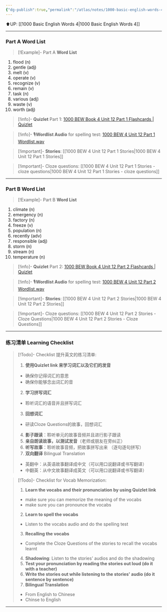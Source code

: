 ```yaml
---
{"dg-publish":true,"permalink":"/atlas/notes/1000-basic-english-words-4-unit-12/"}
---
```


⬆️UP: [[1000 Basic English Words 4\|1000 Basic English Words 4]]

---
### Part A Word List


> [!Example]- Part A **Word List**

1. flood (n)
2. gentle (adj)
3. melt (v)
4. operate (v)
5. recognize (v)
6. remain (v)
7. task (n)
8. various (adj)
9. waste (v)
10. worth (adj)

> [!info]- **Quizlet** Part 1: [1000 BEW Book 4 Unit 12 Part 1 Flashcards | Quizlet]()

> [!info]- 🎙️**Wordlist Audio** for spelling test: [1000 BEW 4 Unit 12 Part 1 Wordlist.wav]()

> [!important]- **Stories**: [[1000 BEW 4 Unit 12 Part 1 Stories\|1000 BEW 4 Unit 12 Part 1 Stories]]

> [!important]- Cloze questions: [[1000 BEW 4 Unit 12 Part 1 Stories - cloze questions\|1000 BEW 4 Unit 12 Part 1 Stories - cloze questions]]

---
### Part B Word List

> [!Example]- Part B **Word List**

1. climate (n)
2. emergency (n)
3. factory (n)
4. freeze (v)
5. population (n)
6. recently (adv)
7. responsible (adj)
8. storm (n)
9. stream (n)
10. temperature (n)

> [!info]- **Quizlet** Part 2: [1000 BEW Book 4 Unit 12 Part 2 Flashcards | Quizlet]()

> [!info]- 🎙️**Wordlist Audio** for spelling test: [1000 BEW 4 Unit 12 Part 2 Wordlist.wav]()

> [!important]- **Stories**: [[1000 BEW 4 Unit 12 Part 2 Stories\|1000 BEW 4 Unit 12 Part 2 Stories]]

> [!important]- Cloze questions: [[1000 BEW 4 Unit 12 Part 2 Stories - Cloze Questions\|1000 BEW 4 Unit 12 Part 2 Stories - Cloze Questions]]


---- 
### 练习清单 Learning Checklist

> [!Todo]- Checklist 提升英文的练习清单:
> 1. **使用Quizlet link 来学习词汇以及它们的发音** 
>	- 确保你记得词汇的意思 
>	- 确保你能够念出词汇的音 
> 2. **学习拼写词汇** 
>	- 聆听词汇的语音并且拼写词汇 
> 3. **回想词汇**
>	- 研读Cloze Questions的故事，回想词汇 
> 4. **影子跟读**：聆听单元的故事音频并且进行影子跟读 
> 5. **亲自朗读故事，以测试发音**（老师或朋友在旁纠正）
> 6. **听写故事**：聆听故事音频，把故事拼写出来 （逐句逐句拼写）
> 7. **双向翻译** Bilingual Translation 
>	- 英翻中：从英语故事翻译成中文（可以用口说翻译或书写翻译）
>	- 中翻英：从中文故事翻译成英文（可以用口说翻译或书写翻译）

> [!Todo]- Checklist for Vocab Memorization:
> 
> 1. **Learn the vocabs and their pronunciation by using Quizlet link**
>	- make sure you can memorize the meaning of the vocabs
>	- make sure you can pronounce the vocabs
> 2. **Learn to spell the vocabs**
>	- Listen to the vocabs audio and do the spelling test
> 3. **Recalling the vocabs**
>	- Complete the Cloze Questions of the stories to recall the vocabs learnt
> 4. **Shadowing**: Listen to the stories' audios and do the shadowing
> 5. **Test your pronunciation by reading the stories out loud (do it with a teacher)**
> 6. **Write the stories out while listening to the stories' audio (do it sentence by sentence)**
> 7. **Bilingual Translation** 
> 	- From English to Chinese
> 	- Chinse to English


---
